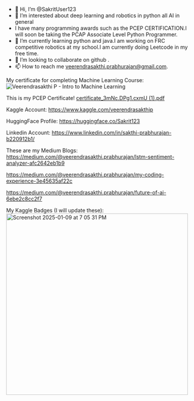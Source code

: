 - 👋 Hi, I’m @SakritUser123
- 👀 I’m interested about deep learning and robotics in python all AI in general
- I have many programming awards such as the PCEP CERTIFICATION.I will soon be taking the PCAP Associate Level Python Programmer.
- 🌱 I’m currently learning python and java.I am working on FRC competitive robotics at my school.I am currently doing Leetcode in my free time.
- 💞️ I’m looking to collaborate on github .
- 📫 How to reach me veerendrasakthi.prabhurajan@gmail.com.

My certificate for completing Machine Learning Course:
![Veerendrasakthi P  - Intro to Machine Learning](https://github.com/user-attachments/assets/9c56b2a3-eab3-4fc9-87d7-e3f5078b104f)

<!---
SakritUser123/SakritUser123 is a ✨ special ✨ repository because its `README.md` (this file) appears on your GitHub profile.
You can click the Preview link to take a look at your changes.
--->
This is my PCEP Certificate!
[certificate_3mNc.DPg1.cxmU (1).pdf](https://github.com/user-attachments/files/16356344/certificate_3mNc.DPg1.cxmU.1.pdf)

Kaggle Account:
https://www.kaggle.com/veerendrasakthip

HuggingFace Profile:
https://huggingface.co/Sakrit123

Linkedin Account:
https://www.linkedin.com/in/sakthi-prabhurajan-b220912b1/

These are my Medium Blogs:
https://medium.com/@veerendrasakthi.prabhurajan/lstm-sentiment-analyzer-afc2642eb1b9

https://medium.com/@veerendrasakthi.prabhurajan/my-coding-experience-3e45635af22c

https://medium.com/@veerendrasakthi.prabhurajan/future-of-ai-6ebe2c8cc2f7


My Kaggle Badges (I will update these):
<img width="488" alt="Screenshot 2025-01-09 at 7 05 31 PM" src="https://github.com/user-attachments/assets/ad0a6f7a-84d3-4683-a08d-40d7f50b5b6e" />






